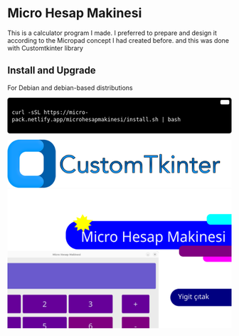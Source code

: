 # Micro Hesap Makinesi
This is a calculator program I made. I preferred to prepare and design it according to the Micropad concept I had created before. and this was done with Customtkinter library

## Install and Upgrade
For Debian and debian-based distributions
<div style="background-color:#000; color:#fff; padding:10px; border-radius:5px; position:relative;">
  <button style="position:absolute; top:5px; right:5px; background-color:#fff; border:none; color:#000; padding:5px 10px; border-radius:3px;" onclick="navigator.clipboard.writeText('curl -sSL https://micro-pack.netlify.app/microhesapmakinesi/install.sh | bash')"></button>
  <pre><code>curl -sSL https://micro-pack.netlify.app/microhesapmakinesi/install.sh | bash</code></pre>
</div>

[![CTk](img/ctk.png)](https://customtkinter.tomschimansky.com/)
<br>
![kapak](img/kapak.png)


